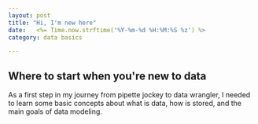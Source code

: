 ```yaml
---
layout: post
title: "Hi, I'm new here"
date:   <%= Time.now.strftime('%Y-%m-%d %H:%M:%S %z') %>
category: data basics

---
```



## Where to start when you're new to data

As a first step in my journey from pipette jockey to data wrangler, I needed to learn some basic concepts about what is data, how is stored, and the main goals of data modeling.
